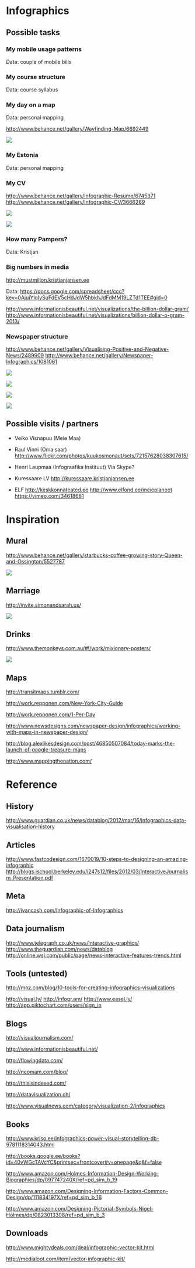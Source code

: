 # Infographics


## Possible tasks


### My mobile usage patterns

Data: couple of mobile bills


### My course structure

Data: course syllabus


### My day on a map

Data: personal mapping

http://www.behance.net/gallery/Wayfinding-Map/6692449


![](http://behance.vo.llnwd.net/profiles11/979716/projects/6692449/871a5c1f2a9da90fca3383738732a438.png)


### My Estonia

Data: personal mapping


### My CV

http://www.behance.net/gallery/Infographic-Resume/6745371
http://www.behance.net/gallery/Infographic-CV/3666269


![](http://behance.vo.llnwd.net/profiles6/2016217/projects/6745371/fbb6ba098bc9c737f839aaf26745ee2c.jpg)


![](http://behance.vo.llnwd.net/profiles14/664850/projects/3666269/3e22a81e248497a9e10caabb68f777f1.JPG)


### How many Pampers?

Data: Kristjan


### Big numbers in media
  
http://mustmiljon.kristjanjansen.ee

Data: https://docs.google.com/spreadsheet/ccc?key=0AjuiYlqIySuFdEV5cHdJdW5hbkhJdFdMM19LZTd1TEE#gid=0

http://www.informationisbeautiful.net/visualizations/the-billion-dollar-gram/
http://www.informationisbeautiful.net/visualizations/billion-dollar-o-gram-2013/


### Newspaper structure

http://www.behance.net/gallery/Visualising-Positive-and-Negative-News/2489909
http://www.behance.net/gallery/Newspaper-Infographics/1081061


![](http://behance.vo.llnwd.net/profiles23/744837/projects/2489909/dfd26da7f682f5699247cfe9b0c02d5c.jpg)


![](http://behance.vo.llnwd.net/profiles23/744837/projects/2489909/bdb4d8bcddac63f7c5b6bbc07cca6b8c.jpg)


![](http://behance.vo.llnwd.net/profiles23/744837/projects/2489909/ba83232c70148e6fd13971fb1673e442.jpg)


![](http://behance.vo.llnwd.net/profiles15/257283/projects/1081061/df93dbc8b7cee7a5f11282742e5ba831.jpg)


## Possible visits / partners

* Veiko Visnapuu (Meie Maa)

* Raul Vinni (Oma saar)
  http://www.flickr.com/photos/kuukosmonaut/sets/72157628038307615/

* Henri Laupmaa (Infograafika Instituut) 
  Via Skype?
  
* Kuressaare LV
  http://kuressaare.kristjanjansen.ee

* ELF
  http://keskkonnateated.ee
  http://www.elfond.ee/meieplaneet
  https://vimeo.com/34618681
  

# Inspiration


## Mural

http://www.behance.net/gallery/starbucks-coffee-growing-story-Queen-and-Ossington/5527787


![](http://behance.vo.llnwd.net/profiles17/422289/projects/5527787/9a286a7eccad37f8e6ec223a87888ffa.jpg)


## Marriage

http://invite.simonandsarah.us/


![](http://invite.simonandsarah.us/img/invite_03.jpg)


## Drinks

http://www.themonkeys.com.au/#!/work/mixionary-posters/


![](http://www.themonkeys.com.au/wp-content/uploads/2012/08/IMG_9439-Edit.jpg)


## Maps

http://transitmaps.tumblr.com/

http://work.repponen.com/New-York-City-Guide

http://work.repponen.com/1-Per-Day

http://www.newsdesigns.com/newspaper-design/infographics/working-with-maps-in-newspaper-design/

http://blog.alexlikesdesign.com/post/46850507084/today-marks-the-launch-of-google-treasure-maps

http://www.mappingthenation.com/


# Reference


## History

http://www.guardian.co.uk/news/datablog/2012/mar/16/infographics-data-visualisation-history


## Articles

http://www.fastcodesign.com/1670019/10-steps-to-designing-an-amazing-infographic
http://blogs.ischool.berkeley.edu/i247s12/files/2012/03/InteractiveJournalism_Presentation.pdf


## Meta

http://ivancash.com/Infographic-of-Infographics


## Data journalism

http://www.telegraph.co.uk/news/interactive-graphics/
http://www.theguardian.com/news/datablog
http://online.wsj.com/public/page/news-interactive-features-trends.html


## Tools (untested)

http://moz.com/blog/10-tools-for-creating-infographics-visualizations

http://visual.ly/
http://infogr.am/
http://www.easel.ly/
http://app.piktochart.com/users/sign_in


## Blogs

http://visualjournalism.com/

http://www.informationisbeautiful.net/

http://flowingdata.com/

http://neomam.com/blog/

http://thisisindexed.com/

http://datavisualization.ch/

http://www.visualnews.com/category/visualization-2/infographics


## Books

http://www.kriso.ee/infographics-power-visual-storytelling-db-9781118314043.html

http://books.google.ee/books?id=40vWGcTAVcYC&printsec=frontcover#v=onepage&q&f=false

http://www.amazon.com/Holmes-Information-Design-Working-Biographies/dp/097747240X/ref=pd_sim_b_19

http://www.amazon.com/Designing-Information-Factors-Common-Design/dp/111834197X/ref=pd_sim_b_16

http://www.amazon.com/Designing-Pictorial-Symbols-Nigel-Holmes/dp/0823013308/ref=pd_sim_b_3


## Downloads

http://www.mightydeals.com/deal/infographic-vector-kit.html

http://medialoot.com/item/vector-infographic-kit/
